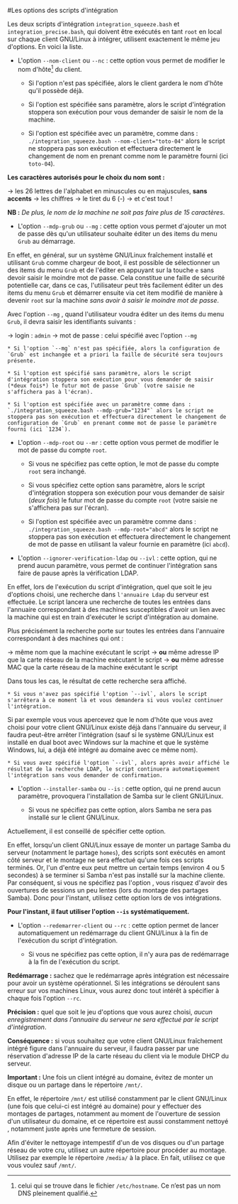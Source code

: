 #Les options des scripts d'intégration

Les deux scripts d'intégration `integration_squeeze.bash` et `integration_precise.bash`, qui doivent être exécutés en tant `root` en local sur chaque client GNU/Linux à intégrer, utilisent exactement le même jeu d'options. En voici la liste.

* L'option `--nom-client` ou `--nc` : cette option vous permet de modifier le nom d'hôte[^1] du client.

    * Si l'option n'est pas spécifiée, alors le client gardera le nom d'hôte qu'il possède déjà.

    * Si l'option est spécifiée sans paramètre, alors le script d'intégration stoppera son exécution pour vous demander de saisir le nom de la machine.

    * Si l'option est spécifiée avec un paramètre, comme dans : `./integration_squeeze.bash --nom-client="toto-04"` alors le script ne stoppera pas son exécution et effectuera directement le changement de nom en prenant comme nom le paramètre fourni (ici `toto-04`).

**Les caractères autorisés pour le choix du nom sont :**

  → les 26 lettres de l'alphabet en minuscules ou en majuscules, **sans accents**
  → les chiffres
  → le tiret du 6 (-)
  → et c'est tout !

**NB :** *De plus, le nom de la machine ne soit pas faire plus de 15 caractères*.

[^1]: celui qui se trouve dans le fichier `/etc/hostname`. Ce n’est pas un nom DNS pleinement qualifié.

* L'option `--mdp-grub` ou `--mg` : cette option vous permet d'ajouter un mot de passe dès qu'un utilisateur souhaite éditer un des items du menu `Grub` au démarrage.

En effet, en général, sur un système GNU/Linux fraîchement installé et utilisant `Grub` comme chargeur de boot, il est possible de sélectionner un des items du menu `Grub` et de l'éditer en appuyant sur la touche `e` sans devoir saisir le moindre mot de passe. Cela constitue une faille de sécurité potentielle car, dans ce cas, l'utilisateur peut très facilement éditer un des items du menu `Grub` et démarrer ensuite via cet item modifié de manière à devenir `root` sur la machine *sans avoir à saisir le moindre mot de passe*.

Avec l'option `--mg` , quand l'utilisateur voudra éditer un des items du menu `Grub`, il devra saisir les identifiants suivants :

  → login : `admin`
  → mot de passe : celui spécifié avec l'option `--mg`

    * Si l'option `--mg` n'est pas spécifiée, alors la configuration de `Grub` est inchangée et a priori la faille de sécurité sera toujours présente.

    * Si l'option est spécifié sans paramètre, alors le script d'intégration stoppera son exécution pour vous demander de saisir (*deux fois*) le futur mot de passe `Grub` (votre saisie ne s'affichera pas à l'écran).

    * Si l'option est spécifiée avec un paramètre comme dans : `./integration_squeeze.bash --mdp-grub="1234"` alors le script ne stoppera pas son exécution et effectuera directement le changement de configuration de `Grub` en prenant comme mot de passe le paramètre fourni (ici `1234`).

* L'option `--mdp-root` ou `--mr` : cette option vous permet de modifier le mot de passe du compte `root`.

    * Si vous ne spécifiez pas cette option, le mot de passe du compte `root` sera inchangé. 

    * Si vous spécifiez cette option sans paramètre, alors le script d'intégration stoppera son exécution pour vous demander de saisir (*deux fois*) le futur mot de passe du compte `root` (votre saisie ne s'affichera pas sur l'écran).

    * Si l'option est spécifiée avec un paramètre comme dans : `./integration_squeeze.bash --mdp-root="abcd"` alors le script ne stoppera pas son exécution et effectuera directement le changement de mot de passe en utilisant la valeur fournie en paramètre (ici `abcd`).

* L'option `--ignorer-verification-ldap` ou `--ivl` : cette option, qui ne prend aucun paramètre, vous permet de continuer l'intégration sans faire de pause après la vérification LDAP.

En effet, lors de l'exécution du script d'intégration, quel que soit le jeu d'options choisi, une recherche dans `l'annuaire Ldap` du serveur est effectuée. Le script lancera une recherche de toutes les entrées dans l'annuaire correspondant à des machines susceptibles d'avoir un lien avec la machine qui est en train d'exécuter le script d'intégration au domaine.

Plus précisément la recherche porte sur toutes les entrées dans l'annuaire correspondant à des machines qui ont :

  → même nom que la machine exécutant le script
  → **ou** même adresse IP que la carte réseau de la machine exécutant le script
  → **ou** même adresse MAC que la carte réseau de la machine exécutant le script

Dans tous les cas, le résultat de cette recherche sera affiché.

    * Si vous n'avez pas spécifié l'option `--ivl`, alors le script s'arrêtera à ce moment là et vous demandera si vous voulez continuer l'intégration.

Si par exemple vous vous apercevez que le nom d'hôte que vous avez choisi pour votre client GNU/Linux existe déjà dans l'annuaire du serveur, il faudra peut-être arrêter l'intégration (sauf si le système GNU/Linux est installé en dual boot avec Windows sur la machine et que le système Windows, lui, a déjà été intégré au domaine avec ce même nom).

    * Si vous avez spécifié l'option `--ivl`, alors après avoir affiché le résultat de la recherche LDAP, le script continuera automatiquement l'intégration sans vous demander de confirmation.

* L'option `--installer-samba` ou `--is` : cette option, qui ne prend aucun paramètre, provoquera l'installation de Samba sur le client GNU/Linux.

    * Si vous ne spécifiez pas cette option, alors Samba ne sera pas installé sur le client GNU/Linux.

Actuellement, il est conseillé de spécifier cette option.

En effet, lorsqu'un client GNU/Linux essaye de monter un partage Samba du serveur (notamment le partage `homes`), des scripts sont exécutés en amont côté serveur et le montage ne sera effectué qu'une fois ces scripts terminés. Or, l'un d'entre eux peut mettre un certain temps (environ 4 ou 5 secondes) à se terminer si Samba n'est pas installé sur la machine cliente. Par conséquent, si vous ne spécifiez pas l'option , vous risquez d'avoir des ouvertures de sessions un peu lentes (lors du montage des partages Samba). Donc pour l'instant, utilisez cette option lors de vos intégrations.

**Pour l'instant, il faut utiliser l'option `--is` systématiquement.**

* L'option `--redemarrer-client` ou `--rc` : cette option permet de lancer automatiquement un redémarrage du client GNU/Linux à la fin de l'exécution du script d'intégration.

    * Si vous ne spécifiez pas cette option, il n'y aura pas de redémarrage à la fin de l'exécution du script.

**Redémarrage :** sachez que le redémarrage après intégration est nécessaire pour avoir un système opérationnel. Si les intégrations se déroulent sans erreur sur vos machines Linux, vous aurez donc tout intérêt à spécifier à chaque fois l'option `--rc`.


**Précision :** quel que soit le jeu d'options que vous aurez choisi, *aucun enregistrement dans l'annuaire du serveur ne sera effectué par le script d'intégration*.


**Conséquence :** si vous souhaitez que votre client GNU/Linux fraîchement intégré figure dans l'annuaire du serveur, il faudra passer par une réservation d'adresse IP de la carte réseau du client via le module DHCP du serveur.


**Important :** Une fois un client intégré au domaine, évitez de monter un disque ou un partage dans le répertoire `/mnt/`.

En effet, le répertoire `/mnt/` est utilisé constamment par le client GNU/Linux (une fois que celui-ci est intégré au domaine) pour y effectuer des montages de partages, notamment au moment de l'ouverture de session d'un utilisateur du domaine, et ce répertoire est aussi constamment nettoyé , notamment juste après une fermeture de session.

Afin d'éviter le nettoyage intempestif d'un de vos disques ou d'un partage réseau de votre cru, utilisez un autre répertoire pour procéder au montage. Utilisez par exemple le répertoire `/media/` à la place. En fait, utilisez ce que vous voulez sauf `/mnt/`.
